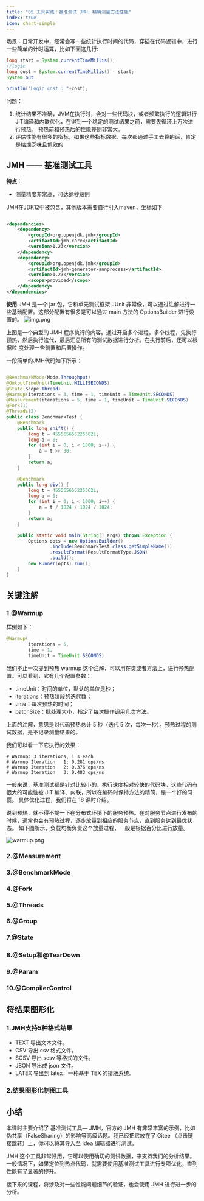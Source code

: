 ```yaml
---
title: "05 工具实践：基准测试 JMH，精确测量方法性能"
index: true
icon: chart-simple
---
```



场景：日常开发中，经常会写一些统计执行时间的代码，穿插在代码逻辑中，进行一些简单的计时运算，比如下面这几行:

 ```java 
long start = System.currentTimeMillis();
//logic
long cost = System.currentTimeMillis() - start;
System.out.

println("Logic cost : "+cost);
```

问题：

1. 统计结果不准确，JVM在执行时，会对一些代码块，或者频繁执行的逻辑进行JIT编译和内联优化，在得到一个稳定的测试结果之前，需要先循环上万次进行预热。
   预热前和预热后的性能差别非常大。
2. 评估性能有很多的指标，如果这些指标数据，每次都通过手工去算的话，肯定是枯燥乏味且低效的

## JMH —— 基准测试工具

**特点**：

- 测量精度非常高，可达纳秒级别

JMH在JDK12中被包含，其他版本需要自行引入maven，坐标如下

```xml

<dependencies>
    <dependency>
        <groupId>org.openjdk.jmh</groupId>
        <artifactId>jmh-core</artifactId>
        <version>1.23</version>
    </dependency>
    <dependency>
        <groupId>org.openjdk.jmh</groupId>
        <artifactId>jmh-generator-annprocess</artifactId>
        <version>1.23</version>
        <scope>provided</scope>
    </dependency>
</dependencies>
```

**使用**
JMH 是一个 jar 包，它和单元测试框架 JUnit 非常像，可以通过注解进行一些基础配置。这部分配置有很多是可以通过 main 方法的
OptionsBuilder 进行设置的。
![img.png](../../.vuepress/public/assets/third/img.png)

上图是一个典型的 JMH 程序执行的内容。通过开启多个进程，多个线程，先执行预热，然后执行迭代，最后汇总所有的测试数据进行分析。在执行前后，还可以根据粒
度处理一些前置和后置操作。

一段简单的JMH代码如下所示：

```java

@BenchmarkMode(Mode.Throughput)
@OutputTimeUnit(TimeUnit.MILLISECONDS)
@State(Scope.Thread)
@Warmup(iterations = 3, time = 1, timeUnit = TimeUnit.SECONDS)
@Measurement(iterations = 5, time = 1, timeUnit = TimeUnit.SECONDS)
@Fork(1)
@Threads(2)
public class BenchmarkTest {
    @Benchmark
    public long shift() {
        long t = 455565655225562L;
        long a = 0;
        for (int i = 0; i < 1000; i++) {
            a = t >> 30;
        }
        return a;
    }

    @Benchmark
    public long div() {
        long t = 455565655225562L;
        long a = 0;
        for (int i = 0; i < 1000; i++) {
            a = t / 1024 / 1024 / 1024;
        }
        return a;
    }

    public static void main(String[] args) throws Exception {
        Options opts = new OptionsBuilder()
                .include(BenchmarkTest.class.getSimpleName())
                .resultFormat(ResultFormatType.JSON)
                .build();
        new Runner(opts).run();
    }
}
```

## 关键注解

### 1.@Warmup

样例如下：

```java
@Warmup(
        iterations = 5,
        time = 1,
        timeUnit = TimeUnit.SECONDS)
```

我们不止一次提到预热 warmup 这个注解，可以用在类或者方法上，进行预热配置。可以看到，它有几个配置参数：

- timeUnit：时间的单位，默认的单位是秒；
- iterations：预热阶段的迭代数；
- time：每次预热的时间；
- batchSize：批处理大小，指定了每次操作调用几次方法。

上面的注解，意思是对代码预热总计 5 秒（迭代 5 次，每次一秒）。预热过程的测试数据，是不记录测量结果的。

我们可以看一下它执行的效果：

```shell
# Warmup: 3 iterations, 1 s each 
# Warmup Iteration   1: 0.281 ops/ns 
# Warmup Iteration   2: 0.376 ops/ns 
# Warmup Iteration   3: 0.483 ops/ns
```

一般来说，基准测试都是针对比较小的、执行速度相对较快的代码块，这些代码有很大的可能性被 JIT 编译、内联，所以在编码时保持方法的精简，是一个好的习惯。
具体优化过程，我们将在 18 课时介绍。

说到预热，就不得不提一下在分布式环境下的服务预热。在对服务节点进行发布的时候，通常也会有预热过程，逐步放量到相应的服务节点，直到服务达到最优状态。
如下图所示，负载均衡负责这个放量过程，一般是根据百分比进行放量。

![warmup.png](../../.vuepress/public/assets/third/warmup.png)

### 2.@Measurement

### 3.@BenchmarkMode

### 4.@Fork

### 5.@Threads

### 6.@Group

### 7.@State

### 8.@Setup和@TearDown

### 9.@Param

### 10.@CompilerControl

## 将结果图形化

### 1.JMH支持5种格式结果

- TEXT 导出文本文件。
- CSV 导出 csv 格式文件。
- SCSV 导出 scsv 等格式的文件。
- JSON 导出成 json 文件。
- LATEX 导出到 latex，一种基于 ΤΕΧ 的排版系统。

### 2.结果图形化制图工具

## 小结

本课时主要介绍了 基准测试工具— JMH，官方的 JMH 有非常丰富的示例，比如伪共享（FalseSharing）的影响等高级话题。我已经把它放在了
Gitee
（点击链接跳转）上，你可以将其导入至 Idea 编辑器进行测试。

JMH 这个工具非常好用，它可以使用确切的测试数据，来支持我们的分析结果。一般情况下，如果定位到热点代码，就需要使用基准测试工具进行专项优化，直到性能有了显著的提升。

接下来的课程，将涉及对一些性能问题细节的验证，也会使用 JMH 进行进一步的分析。